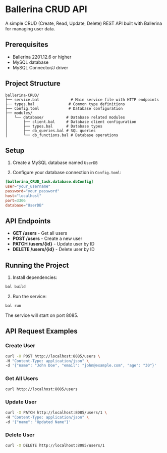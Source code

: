 # Ballerina CRUD API

A simple CRUD (Create, Read, Update, Delete) REST API built with Ballerina for managing user data.

## Prerequisites

- Ballerina 2201.12.6 or higher
- MySQL database
- MySQL Connector/J driver

## Project Structure

```
ballerina-CRUD/
├── service.bal              # Main service file with HTTP endpoints
├── types.bal               # Common type definitions
├── Config.toml             # Database configuration
├── modules/
│   └── database/          # Database related modules
│       ├── client.bal     # Database client configuration
│       ├── types.bal      # Database types
│       ├── db_queries.bal # SQL queries
│       └── db_functions.bal # Database operations
```

## Setup

1. Create a MySQL database named `UserDB`

2. Configure your database connection in `Config.toml`:
```toml
[ballerina_CRUD_task.database.dbConfig]
user="your_username"
password="your_password"
host="localhost"
port=3306
database="UserDB"
```

## API Endpoints

- **GET /users** - Get all users
- **POST /users** - Create a new user
- **PATCH /users/{id}** - Update user by ID
- **DELETE /users/{id}** - Delete user by ID

## Running the Project

1. Install dependencies:
```bash
bal build
```

2. Run the service:
```bash
bal run
```

The service will start on port 8085.

## API Request Examples

### Create User
```bash
curl -X POST http://localhost:8085/users \
-H "Content-Type: application/json" \
-d '{"name": "John Doe", "email": "john@example.com", "age": "30"}'
```

### Get All Users
```bash
curl http://localhost:8085/users
```

### Update User
```bash
curl -X PATCH http://localhost:8085/users/1 \
-H "Content-Type: application/json" \
-d '{"name": "Updated Name"}'
```

### Delete User
```bash
curl -X DELETE http://localhost:8085/users/1
```
